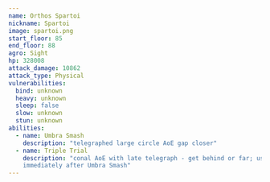 ```yaml
---
name: Orthos Spartoi
nickname: Spartoi
image: spartoi.png
start_floor: 85
end_floor: 88
agro: Sight
hp: 328008
attack_damage: 10862
attack_type: Physical
vulnerabilities:
  bind: unknown
  heavy: unknown
  sleep: false
  slow: unknown
  stun: unknown
abilities:
  - name: Umbra Smash
    description: "telegraphed large circle AoE gap closer"
  - name: Triple Trial
    description: "conal AoE with late telegraph - get behind or far; used
    immediately after Umbra Smash"
---
```

